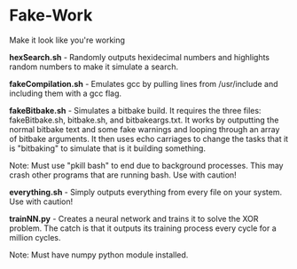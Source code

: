 # Fake-Work
Make it look like you're working

<b>hexSearch.sh</b> - Randomly outputs hexidecimal numbers and highlights
random numbers to make it simulate a search.


<b>fakeCompilation.sh</b> - Emulates gcc by pulling lines from /usr/include and
including them with a gcc flag.


<b>fakeBitbake.sh</b> - Simulates a bitbake build. It requires the three files:
fakeBitbake.sh, bitbake.sh, and bitbakeargs.txt. It works by outputting the
normal bitbake text and some fake warnings and looping through an array of
bitbake arguments. It then uses echo carriages to change the tasks that it is
"bitbaking" to simulate that is it building something.

Note: Must use "pkill bash" to end due to background processes. This may crash
other programs that are running bash. Use with caution!


<b>everything.sh</b> - Simply outputs everything from every file on your system.
Use with caution!


<b>trainNN.py</b> - Creates a neural network and trains it to solve the XOR
problem. The catch is that it outputs its training process every cycle for
a million cycles.

Note: Must have numpy python module installed.
